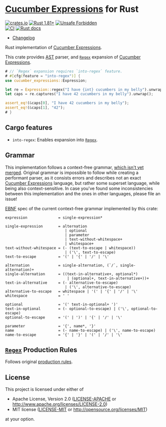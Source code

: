 [Cucumber Expressions] for Rust
===============================

[![crates.io](https://img.shields.io/crates/v/cucumber-expressions.svg?maxAge=2592000 "crates.io")](https://crates.io/crates/cucumber-expressions)
[![Rust 1.81+](https://img.shields.io/badge/rustc-1.81+-lightgray.svg "Rust 1.81+")](https://blog.rust-lang.org/2024/09/05/Rust-1.81.0.html)
[![Unsafe Forbidden](https://img.shields.io/badge/unsafe-forbidden-success.svg "Unsafe forbidden")](https://github.com/rust-secure-code/safety-dance)  
[![CI](https://github.com/cucumber-rs/cucumber-expressions/workflows/CI/badge.svg?branch=main "CI")](https://github.com/cucumber-rs/cucumber-expressions/actions?query=workflow%3ACI+branch%3Amaster)
[![Rust docs](https://docs.rs/cucumber-expressions/badge.svg "Rust docs")](https://docs.rs/cucumber-expressions)

- [Changelog](https://github.com/cucumber-rs/cucumber-expressions/blob/main/CHANGELOG.md)

Rust implementation of [Cucumber Expressions].

This crate provides [AST] parser, and [`Regex`] expansion of [Cucumber Expressions].

```rust
# // `Regex` expansion requires `into-regex` feature.
# #[cfg(feature = "into-regex")] {
use cucumber_expressions::Expression;

let re = Expression::regex("I have {int} cucumbers in my belly").unwrap();
let caps = re.captures("I have 42 cucumbers in my belly").unwrap();

assert_eq!(&caps[0], "I have 42 cucumbers in my belly");
assert_eq!(&caps[1], "42");
# }
```




## Cargo features

- `into-regex`: Enables expansion into [`Regex`].




## Grammar

This implementation follows a context-free grammar, [which isn't yet merged][1]. Original grammar is impossible to follow while creating a performant parser, as it consists errors and describes not an exact [Cucumber Expressions] language, but rather some superset language, while being also context-sensitive. In case you've found some inconsistencies between this implementation and the ones in other languages, please file an issue! 

[EBNF] spec of the current context-free grammar implemented by this crate:
```ebnf
expression              = single-expression*

single-expression       = alternation
                           | optional
                           | parameter
                           | text-without-whitespace+
                           | whitespace+
text-without-whitespace = (- (text-to-escape | whitespace))
                           | ('\', text-to-escape)
text-to-escape          = '(' | '{' | '/' | '\'

alternation             = single-alternation, (`/`, single-alternation)+
single-alternation      = ((text-in-alternative+, optional*)
                            | (optional+, text-in-alternative+))+
text-in-alternative     = (- alternative-to-escape)
                           | ('\', alternative-to-escape)
alternative-to-escape   = whitespace | '(' | '{' | '/' | '\'
whitespace              = ' '

optional                = '(' text-in-optional+ ')'
text-in-optional        = (- optional-to-escape) | ('\', optional-to-escape)
optional-to-escape      = '(' | ')' | '{' | '/' | '\'

parameter               = '{', name*, '}'
name                    = (- name-to-escape) | ('\', name-to-escape)
name-to-escape          = '{' | '}' | '(' | '/' | '\'
```




## [`Regex`] Production Rules

Follows original [production rules][2].




## License

This project is licensed under either of

* Apache License, Version 2.0 ([LICENSE-APACHE](https://github.com/cucumber-rs/cucumber-expressions/blob/main/LICENSE-APACHE) or <http://www.apache.org/licenses/LICENSE-2.0>)
* MIT license ([LICENSE-MIT](https://github.com/cucumber-rs/cucumber-expressions/blob/main/LICENSE-MIT) or <http://opensource.org/licenses/MIT>)

at your option.




[`Regex`]: https://docs.rs/regex

[AST]: https://en.wikipedia.org/wiki/Abstract_syntax_tree
[Cucumber Expressions]: https://github.com/cucumber/cucumber-expressions#readme
[EBNF]: https://en.wikipedia.org/wiki/Extended_Backus–Naur_form

[1]: https://github.com/cucumber/cucumber-expressions/issues/41
[2]: https://github.com/cucumber/cucumber-expressions/blob/main/ARCHITECTURE.md#production-rules
